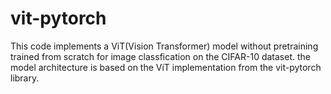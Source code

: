 # vit-pytorch
This code implements a ViT(Vision Transformer) model without pretraining trained from scratch for image classfication on the CIFAR-10 dataset.
the model architecture is based on the ViT implementation from the vit-pytorch library.
